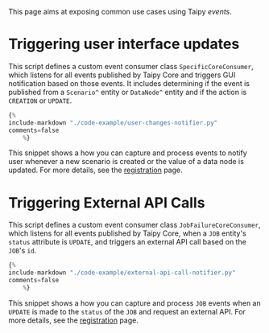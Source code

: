 This page aims at exposing common use cases using Taipy *events*.

# Triggering user interface updates

This script defines a custom event consumer class `SpecificCoreConsumer`, which listens
for all events published by Taipy Core and triggers GUI notification based on those events.
It includes determining if the event is published from a `Scenario^` entity or `DataNode^` entity
and if the action is `CREATION` or `UPDATE`.


```python linenums="1"
{%
include-markdown "./code-example/user-changes-notifier.py"
comments=false
    %}
```

This snippet shows a how you can capture and process events to notify user whenever
a new scenario is created or the value of a data node is updated.
For more details, see the [registration](understanding-notifier-register.md) page.

# Triggering External API Calls

This script defines a custom event consumer class `JobFailureCoreConsumer`, which listens
for all events published by Taipy Core, when a `JOB` entity's `status` attribute is `UPDATE`,
and triggers an external API call based on the `JOB`'s `id`.


```python linenums="1"
{%
include-markdown "./code-example/external-api-call-notifier.py"
comments=false
    %}
```

This snippet shows a how you can capture and process `JOB` events when an `UPDATE` is made to the `status`
of the `JOB` and request an external API.
For more details, see the [registration](understanding-notifier-register.md) page.
